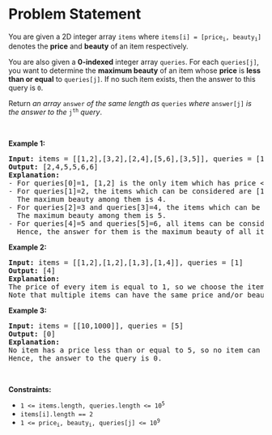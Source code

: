 # Problem Statement

<p>You are given a 2D integer array <code>items</code> where <code>items[i] = [price<sub>i</sub>, beauty<sub>i</sub>]</code> denotes the <strong>price</strong> and <strong>beauty</strong> of an item respectively.</p>

<p>You are also given a <strong>0-indexed</strong> integer array <code>queries</code>. For each <code>queries[j]</code>, you want to determine the <strong>maximum beauty</strong> of an item whose <strong>price</strong> is <strong>less than or equal</strong> to <code>queries[j]</code>. If no such item exists, then the answer to this query is <code>0</code>.</p>

<p>Return <em>an array </em><code>answer</code><em> of the same length as </em><code>queries</code><em> where </em><code>answer[j]</code><em> is the answer to the </em><code>j<sup>th</sup></code><em> query</em>.</p>

<p>&nbsp;</p>
<p><strong>Example 1:</strong></p>

<pre>
<strong>Input:</strong> items = [[1,2],[3,2],[2,4],[5,6],[3,5]], queries = [1,2,3,4,5,6]
<strong>Output:</strong> [2,4,5,5,6,6]
<strong>Explanation:</strong>
- For queries[0]=1, [1,2] is the only item which has price &lt;= 1. Hence, the answer for this query is 2.
- For queries[1]=2, the items which can be considered are [1,2] and [2,4]. 
  The maximum beauty among them is 4.
- For queries[2]=3 and queries[3]=4, the items which can be considered are [1,2], [3,2], [2,4], and [3,5].
  The maximum beauty among them is 5.
- For queries[4]=5 and queries[5]=6, all items can be considered.
  Hence, the answer for them is the maximum beauty of all items, i.e., 6.
</pre>

<p><strong>Example 2:</strong></p>

<pre>
<strong>Input:</strong> items = [[1,2],[1,2],[1,3],[1,4]], queries = [1]
<strong>Output:</strong> [4]
<strong>Explanation:</strong> 
The price of every item is equal to 1, so we choose the item with the maximum beauty 4. 
Note that multiple items can have the same price and/or beauty.  
</pre>

<p><strong>Example 3:</strong></p>

<pre>
<strong>Input:</strong> items = [[10,1000]], queries = [5]
<strong>Output:</strong> [0]
<strong>Explanation:</strong>
No item has a price less than or equal to 5, so no item can be chosen.
Hence, the answer to the query is 0.
</pre>

<p>&nbsp;</p>
<p><strong>Constraints:</strong></p>

<ul>
	<li><code>1 &lt;= items.length, queries.length &lt;= 10<sup>5</sup></code></li>
	<li><code>items[i].length == 2</code></li>
	<li><code>1 &lt;= price<sub>i</sub>, beauty<sub>i</sub>, queries[j] &lt;= 10<sup>9</sup></code></li>
</ul>
